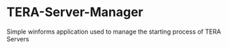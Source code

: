 # TERA-Server-Manager
Simple winforms application used to manage the starting process of TERA Servers
